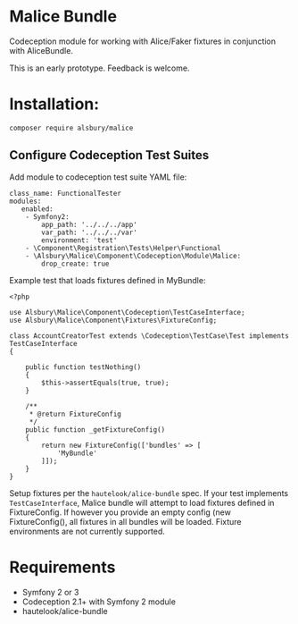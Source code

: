# Malice Bundle

Codeception module for working with Alice/Faker fixtures in conjunction with AliceBundle.

This is an early prototype. Feedback is welcome.

# Installation:

    composer require alsbury/malice

## Configure Codeception Test Suites

Add module to codeception test suite YAML file:

    class_name: FunctionalTester
    modules:
       enabled:
        - Symfony2:
            app_path: '../../../app'
            var_path: '../../../var'
            environment: 'test'
        - \Component\Registration\Tests\Helper\Functional
        - \Alsbury\Malice\Component\Codeception\Module\Malice:
            drop_create: true
    
Example test that loads fixtures defined in MyBundle:

    <?php
    
    use Alsbury\Malice\Component\Codeception\TestCaseInterface;
    use Alsbury\Malice\Component\Fixtures\FixtureConfig;
    
    class AccountCreatorTest extends \Codeception\TestCase\Test implements TestCaseInterface
    {
        
        public function testNothing()
        {
            $this->assertEquals(true, true);
        }
    
        /**
         * @return FixtureConfig
         */
        public function _getFixtureConfig()
        {
            return new FixtureConfig(['bundles' => [
                'MyBundle'
            ]]);
        }
    }            
       
Setup fixtures per the `hautelook/alice-bundle` spec. If your test implements `TestCaseInterface`, Malice bundle will
attempt to load fixtures defined in FixtureConfig. If however you provide an empty config (new FixtureConfig(), all fixtures in all bundles
will be loaded. Fixture environments are not currently supported. 
            
# Requirements

* Symfony 2 or 3
* Codeception 2.1+ with Symfony 2 module
* hautelook/alice-bundle
